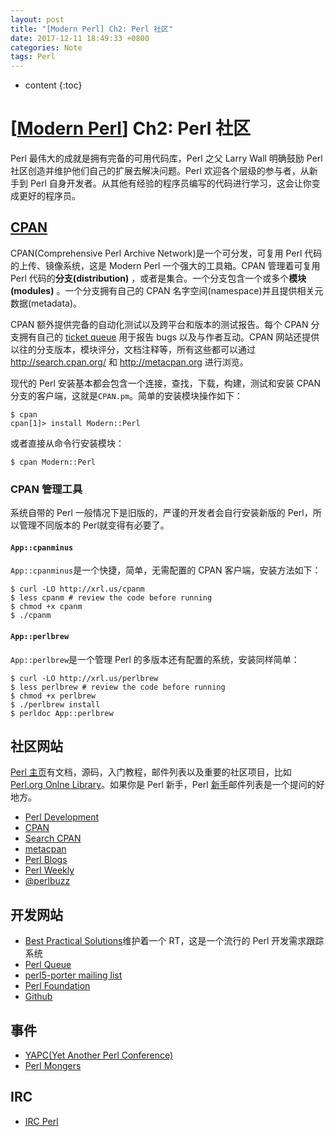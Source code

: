 ```yaml
---
layout: post
title: "[Modern Perl] Ch2: Perl 社区"
date: 2017-12-11 18:49:33 +0800
categories: Note
tags: Perl
---
```


* content
{:toc}

# [[Modern Perl][MP]] Ch2: Perl 社区

[MP]:(http://www.modernperlbooks.com/books/modern_perl_2016/index.html)

Perl 最伟大的成就是拥有完备的可用代码库，Perl 之父 Larry Wall 明确鼓励 Perl 社区创造并维护他们自己的扩展去解决问题。Perl 欢迎各个层级的参与者，从新手到 Perl 自身开发者。从其他有经验的程序员编写的代码进行学习，这会让你变成更好的程序员。

## [CPAN](http://www.cpan.org/)

CPAN(Comprehensive Perl Archive Network)是一个可分发，可复用 Perl 代码的上传、镜像系统，这是 Modern Perl 一个强大的工具箱。CPAN 管理着可复用 Perl 代码的**分支(distribution)** ，或者是集合。一个分支包含一个或多个**模块(modules)** 。一个分支拥有自己的 CPAN 名字空间(namespace)并且提供相关元数据(metadata)。

CPAN 额外提供完备的自动化测试以及跨平台和版本的测试报告。每个 CPAN 分支拥有自己的 [ticket queue](http://rt.cpan.org/) 用于报告 bugs 以及与作者互动。CPAN 网站还提供以往的分支版本，模块评分，文档注释等，所有这些都可以通过 http://search.cpan.org/ 和 http://metacpan.org 进行浏览。

现代的 Perl 安装基本都会包含一个连接，查找，下载，构建，测试和安装 CPAN 分支的客户端，这就是`CPAN.pm`。简单的安装模块操作如下：
```shell
$ cpan
cpan[1]> install Modern::Perl
```
或者直接从命令行安装模块：
```shell
$ cpan Modern::Perl
```

### CPAN 管理工具

系统自带的 Perl 一般情况下是旧版的，严谨的开发者会自行安装新版的 Perl，所以管理不同版本的 Perl就变得有必要了。

#### `App::cpanminus`

`App::cpanminus`是一个快捷，简单，无需配置的 CPAN 客户端，安装方法如下：
```shell
$ curl -LO http://xrl.us/cpanm
$ less cpanm # review the code before running
$ chmod +x cpanm
$ ./cpanm
```

#### `App::perlbrew`

`App::perlbrew`是一个管理 Perl 的多版本还有配置的系统，安装同样简单：
```shell
$ curl -LO http://xrl.us/perlbrew
$ less perlbrew # review the code before running
$ chmod +x perlbrew
$ ./perlbrew install
$ perldoc App::perlbrew
```

## 社区网站

[Perl 主页](http://www.perl.org/)有文档，源码，入门教程，邮件列表以及重要的社区项目，比如 [Perl.org Onlne Library](https://www.perl.org/books/library.html)。如果你是 Perl 新手，Perl [新手](http://learn.perl.org/faq/beginners.html)邮件列表是一个提问的好地方。

+ [Perl Development](http://dev.perl.org/)
+ [CPAN](http://www.cpan.org/)
+ [Search CPAN](http://search.cpan.org/)
+ [metacpan](http://matacpan.org/)
+ [Perl Blogs](http://blogs.perl.org/)
+ [Perl Weekly](http://perlweekly.com/)
+ [@perlbuzz](https://twitter.com/perlbuzz/)

## 开发网站

+ [Best Practical Solutions](http://bestpratical.com/)维护着一个 RT，这是一个流行的 Perl 开发需求跟踪系统
+ [Perl Queue](http://rt.perl.org/)
+ [perl5-porter mailing list](http://lists.cpan.org/showlist.cgi?name=perl5-porters)
+ [Perl Foundation](http://www.perlfoundation.org/)
+ [Github](https://github.com/)

## 事件

+ [YAPC(Yet Another Perl Conference)](http://yapc.org/)
+ [Perl Mongers](http://www.pm.org/)

## IRC

+ [IRC Perl](irc://irc.perl.org)
